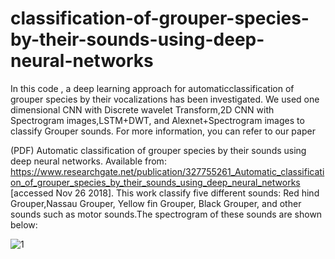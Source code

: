 # classification-of-grouper-species-by-their-sounds-using-deep-neural-networks
In this code , a deep learning approach  for automaticclassification of grouper species by their vocalizations has been investigated.  We used one dimensional CNN with Discrete wavelet Transform,2D CNN with Spectrogram images,LSTM+DWT, and Alexnet+Spectrogram images to classify Grouper sounds. For more information, you can refer to our paper 

(PDF) Automatic classification of grouper species by their sounds using deep neural networks. Available from: https://www.researchgate.net/publication/327755261_Automatic_classification_of_grouper_species_by_their_sounds_using_deep_neural_networks [accessed Nov 26 2018].
 This work classify five different sounds: Red hind Grouper,Nassau Grouper, Yellow fin Grouper, Black Grouper, and other sounds such as motor sounds.The spectrogram of these sounds are shown below:

![1](https://user-images.githubusercontent.com/45046562/48997994-e4d14400-f11f-11e8-9361-3293ff6c9c07.jpg)
